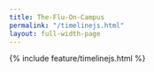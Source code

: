 ```yaml
---
title: The-Flu-On-Campus
permalink: "/timelinejs.html"
layout: full-width-page
---
```


{% include feature/timelinejs.html %}